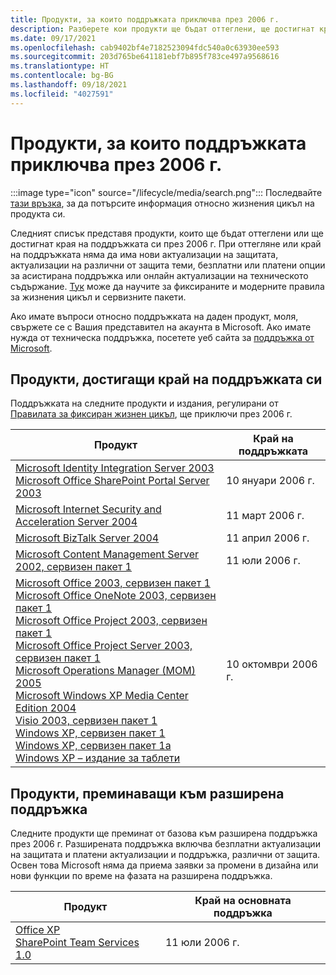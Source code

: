 ```yaml
---
title: Продукти, за които поддръжката приключва през 2006 г.
description: Разберете кои продукти ще бъдат оттеглени, ще достигнат края на поддръжката си или ще преминат от базова към разширена поддръжка през 2006 г.
ms.date: 09/17/2021
ms.openlocfilehash: cab9402bf4e7182523094fdc540a0c63930ee593
ms.sourcegitcommit: 203d765be641181ebf7b895f783ce497a9568616
ms.translationtype: HT
ms.contentlocale: bg-BG
ms.lasthandoff: 09/18/2021
ms.locfileid: "4027591"
---
```

# <a name="products-ending-support-in-2006"></a>Продукти, за които поддръжката приключва през 2006 г.

:::image type="icon" source="/lifecycle/media/search.png":::
Последвайте [тази връзка](/lifecycle/products/), за да потърсите информация относно жизнения цикъл на продукта си.

Следният списък представя продукти, които ще бъдат оттеглени или ще достигнат края на поддръжката си през 2006 г. При оттегляне или край на поддръжката няма да има нови актуализации на защитата, актуализации на различни от защита теми, безплатни или платени опции за асистирана поддръжка или онлайн актуализации на техническото съдържание. [Тук](/lifecycle/overview/product-end-of-support-overview) може да научите за фиксираните и модерните правила за жизнения цикъл и сервизните пакети.

Ако имате въпроси относно поддръжката на даден продукт, моля, свържете се с Вашия представител на акаунта в Microsoft. Ако имате нужда от техническа поддръжка, посетете уеб сайта за [поддръжка от Microsoft](https://support.microsoft.com/contactus/?ws=support).





## <a name="products-reaching-end-of-support"></a>Продукти, достигащи край на поддръжката си

Поддръжката на следните продукти и издания, регулирани от [Правилата за фиксиран жизнен цикъл](/lifecycle/policies/fixed), ще приключи през 2006 г.

| Продукт | Край на поддръжката |
| --- | --- |
| [Microsoft Identity Integration Server 2003](/lifecycle/products/microsoft-identity-integration-server-2003?branch=live)<br>[Microsoft Office SharePoint Portal Server 2003](/lifecycle/products/microsoft-office-sharepoint-portal-server-2003?branch=live)<br> | 10 януари 2006 г. |
| [Microsoft Internet Security and Acceleration Server 2004](/lifecycle/products/microsoft-internet-security-and-acceleration-server-2004?branch=live)<br> | 11 март 2006 г. |
| [Microsoft BizTalk Server 2004](/lifecycle/products/microsoft-biztalk-server-2004?branch=live)<br> | 11 април 2006 г. |
| [Microsoft Content Management Server 2002, сервизен пакет 1](/lifecycle/products/microsoft-content-management-server-2002?branch=live)<br> | 11 юли 2006 г. |
| [Microsoft Office 2003, сервизен пакет 1](/lifecycle/products/microsoft-office-2003?branch=live)<br>[Microsoft Office OneNote 2003, сервизен пакет 1](/lifecycle/products/microsoft-office-onenote-2003?branch=live)<br>[Microsoft Office Project 2003, сервизен пакет 1](/lifecycle/products/microsoft-office-project-2003?branch=live)<br>[Microsoft Office Project Server 2003, сервизен пакет 1](/lifecycle/products/microsoft-office-project-server-2003?branch=live)<br>[Microsoft Operations Manager (MOM) 2005](/lifecycle/products/microsoft-operations-manager-2005?branch=live)<br>[Microsoft Windows XP Media Center Edition 2004](/lifecycle/products/microsoft-windows-xp-media-center-edition-2004?branch=live)<br>[Visio 2003, сервизен пакет 1](/lifecycle/products/visio-2003?branch=live)<br>[Windows XP, сервизен пакет 1](/lifecycle/products/windows-xp?branch=live)<br>[Windows XP, сервизен пакет 1a](/lifecycle/products/windows-xp?branch=live)<br>[Windows XP – издание за таблети](/lifecycle/products/windows-xp-tablet-pc-edition?branch=live)<br> | 10 октомври 2006 г. |


## <a name="products-moving-to-extended-support"></a>Продукти, преминаващи към разширена поддръжка

Следните продукти ще преминат от базова към разширена поддръжка през 2006 г. Разширената поддръжка включва безплатни актуализации на защитата и платени актуализации и поддръжка, различни от защита. Освен това Microsoft няма да приема заявки за промени в дизайна или нови функции по време на фазата на разширена поддръжка.

| Продукт | Край на основната поддръжка |
| --- | --- |
| [Office XP](/lifecycle/products/office-xp?branch=live)<br>[SharePoint Team Services 1.0](/lifecycle/products/sharepoint-team-services-10?branch=live)<br> | 11 юли 2006 г. |
